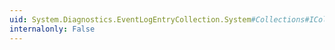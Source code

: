 ```yaml
---
uid: System.Diagnostics.EventLogEntryCollection.System#Collections#ICollection#IsSynchronized
internalonly: False
---
```

